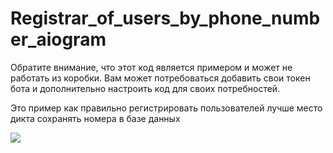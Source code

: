 # Registrar_of_users_by_phone_number_aiogram
Обратите внимание, что этот код является примером и может не работать из коробки. Вам может потребоваться добавить свои токен бота и дополнительно настроить код для своих потребностей.



Это пример как правильно регистрировать пользователей лучше место дикта сохранять номера в базе данных

<img src="https://user-images.githubusercontent.com/101027445/214138899-04a6e4f8-8115-4d8a-b506-1c7bc187d424.png">
